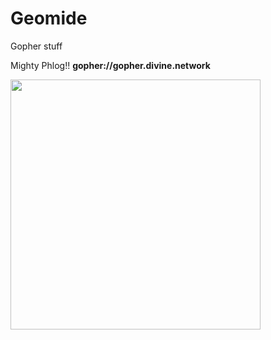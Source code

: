 # Geomide
Gopher stuff

Mighty Phlog!!
<strong>gopher://gopher.divine.network</strong>

<img width="400px" src="https://disinfesta.it/wp-content/uploads/2017/06/product_thumb.png" />
